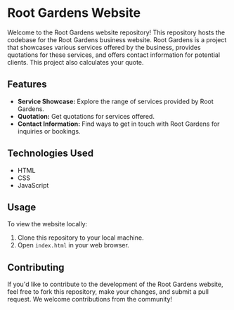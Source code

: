 # Root Gardens Website

Welcome to the Root Gardens website repository! This repository hosts the codebase for the Root Gardens business website. Root Gardens is a project that showcases various services offered by the business, provides quotations for these services, and offers contact information for potential clients. This project also calculates your quote.

## Features

- **Service Showcase:** Explore the range of services provided by Root Gardens.
- **Quotation:** Get quotations for services offered.
- **Contact Information:** Find ways to get in touch with Root Gardens for inquiries or bookings.

## Technologies Used

- HTML
- CSS
- JavaScript

## Usage

To view the website locally:

1. Clone this repository to your local machine.
2. Open `index.html` in your web browser.

## Contributing

If you'd like to contribute to the development of the Root Gardens website, feel free to fork this repository, make your changes, and submit a pull request. We welcome contributions from the community!

